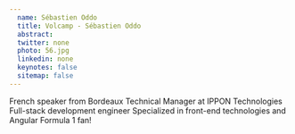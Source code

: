 ```yaml
---
  name: Sébastien Oddo
  title: Volcamp - Sébastien Oddo
  abstract: 
  twitter: none
  photo: 56.jpg
  linkedin: none
  keynotes: false
  sitemap: false
---
```

French speaker from Bordeaux
Technical Manager at IPPON Technologies
Full-stack development engineer
Specialized in front-end technologies and Angular
Formula 1 fan!

